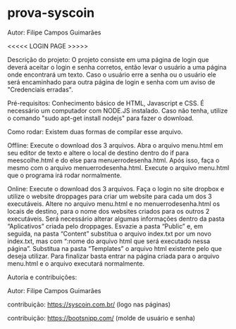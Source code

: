 # prova-syscoin
Autor: Filipe Campos Guimarães 

  

<<<<< LOGIN PAGE >>>>> 

  

Descrição do projeto: O projeto consiste em uma página de login que deverá aceitar o login e senha corretos, então levar o usuário a uma página onde encontrará um texto. Caso o usuário erre a senha ou o usuário ele será encaminhado para outra página de login e senha com um aviso de "Credenciais erradas". 

  

Pré-requisitos: Conhecimento básico de HTML, Javascript e CSS. É necessário um computador com NODE.JS instalado. Caso não tenha, utilize o comando "sudo apt-get install nodejs" para fazer o download. 

  

Como rodar: Existem duas formas de compilar esse arquivo. 

  

Offline: Execute o download dos 3 arquivos. Abra o arquivo menu.html em seu editor de texto e altere o local de destino dentro do if para meescolhe.html e do else para menuerrodesenha.html. Após isso, faça o mesmo com o arquivo menuerrodesenha.html. Execute o arquivo menu.html que o programa irá rodar normalmente. 

  

Online: Execute o download dos 3 arquivos. Faça o login no site dropbox e utilize o website droppages para criar um website para cada um dos 3 executáveis. Altere no arquivo menu.html e no menuerrodesenha.html os locais de destino, para o nome dos websites criados para os outros 2 executáveis. Será necessário alterar algumas informações dentro da pasta “Aplicativos” criada pelo droppages. Esvazie a pasta “Public” e, em seguida, na pasta “Content” substitua o arquivo index.txt por um novo index.txt, mas com “:nome do arquivo html que será executado nessa página”. Substitua na pasta “Templates” o arquivo html existente pelo que deseja utilizar. Para finalizar basta entrar na página criada para o arquivo menu.html e o arquivo executará normalmente. 

  

  

Autoria e contribuições: 

Autor: Filipe Campos Guimarães 

contribuição: https://syscoin.com.br/ (logo nas páginas) 

contribuição: https://bootsnipp.com/ (molde de usuário e senha) 
